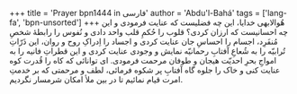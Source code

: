 +++
title = 'Prayer bpn1444 in فارسی'
author = 'Abdu'l-Bahá'
tags = ['lang-fa', 'bpn-unsorted']
+++
هُوالابهی
خدايا، اين چه فضليست که عنايت فرمودی و اين چه احسانيست که ارزان کردی؟ قلوب را حُکمِ قلب واحد دادی و نُفوس را رابطۀ شخصِ مُنفَرِد، اجسام را احساسِ جان عنايت کردی و اجساد را اِدراکِ روح و روان، اين ذَرّاتِ تُرابيّه را به شُعاعِ آفتابِ رحمانيّه نمايش و وجودی عنايت کردی و اين قطراتِ فانيه را به امواجِ بحرِ احديّت هيجان و طوفان مرحمت فرمودی. ای توانائی که کاه را قُدرت کوه عنايت کنی و خاک را جلوه گاه آفتابِ پر شکوه فرمائی، لطف و مرحمتی که بر خدمتِ امرت قيام نمائيم تا در بين ملأ امکان شرمسار نگرديم.
